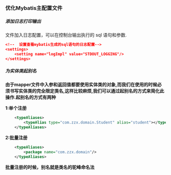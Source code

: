 ### 优化Mybatis主配置文件



##### 添加日志打印输出

文件加入日志配置，可以在控制台输出执行的 sql 语句和参数.

```json
<!--  设置查看mybatis生成的sql语句的日志配置-->     
<settings>
	<setting name="logImpl" value="STDOUT_LOGGING"/>
</settings>     
```



##### 为实体类起别名

**由于mapper文件中入参和返回值都要使用实体类的对象,而我们在使用的时候必须书写实体类的完全限定类名,这样比较麻烦,我们可以通过起别名的方式来简化此操作.起别名的方式有两种**

**1:单个注册**

```xml
    <typeAliases>
        <typeAlias type="com.zzx.domain.Student" alias="student"></typeAlias>
    </typeAliases>
```

**2:批量注册**

```xml
    <typeAliases>
        <package name="com.zzx.domain"/>
    </typeAliases>
```

**批量注册的时候，别名就是类名的驼峰命名法**